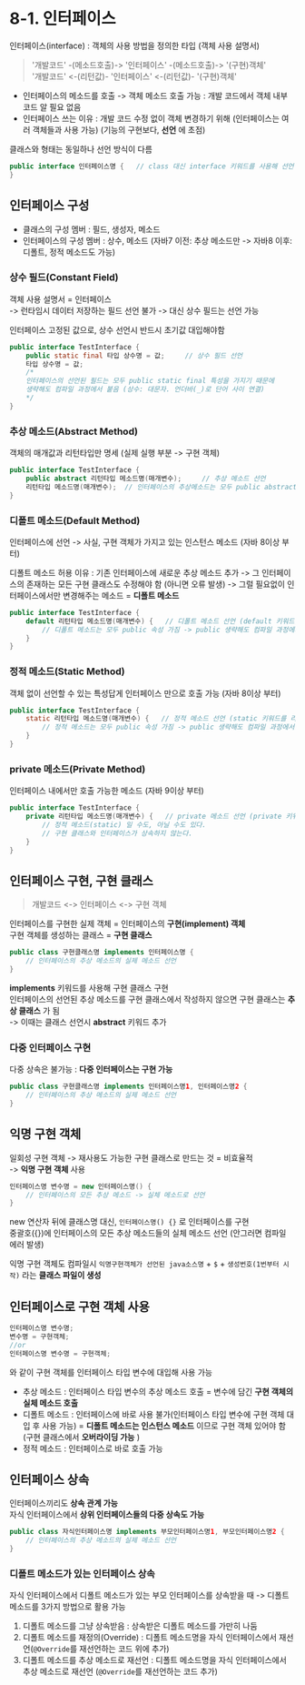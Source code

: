 # 8-1. 인터페이스

인터페이스(interface) : 객체의 사용 방법을 정의한 타입 (객체 사용 설명서) 
> '개발코드' -(메소드호출)-> '인터페이스' -(메소드호출)-> '(구현)객체'  
'개발코드' <-(리턴값)- '인터페이스' <-(리턴값)- '(구현)객체'

- 인터페이스의 메소드를 호출 -> 객체 메소드 호출 가능 : 개발 코드에서 객체 내부 코드 알 필요 없음
- 인터페이스 쓰는 이유 : 개발 코드 수정 없이 객체 변경하기 위해 (인터페이스는 여러 객체들과 사용 가능) (기능의 구현보다, **선언** 에 초점)

클래스와 형태는 동일하나 선언 방식이 다름
```java
public interface 인터페이스명 {   // class 대신 interface 키워드를 사용해 선언
}
```

## 인터페이스 구성 

- 클래스의 구성 멤버 : 필드, 생성자, 메소드 
- 인터페이스의 구성 멤버 : 상수, 메소드 (자바7 이전: 추상 메소드만 -> 자바8 이후: 디폴트, 정적 메소드도 가능)

### 상수 필드(Constant Field)
객체 사용 설명서 = 인터페이스   
-> 런타임시 데이터 저장하는 필드 선언 불가 -> 대신 상수 필드는 선언 가능  

인터페이스 고정된 값으로, 상수 선언시 반드시 초기값 대입해야함
```java
public interface TestInterface {
    public static final 타입 상수명 = 값;     // 상수 필드 선언
    타입 상수명 = 값;     
    /* 
    인터페이스의 선언된 필드는 모두 public static final 특성을 가지기 때문에
    생략해도 컴파일 과정에서 붙음 (상수: 대문자. 언더바(_)로 단어 사이 연결) 
    */ 
}
```

### 추상 메소드(Abstract Method)
객체의 매개값과 리턴타입만 명세 (실제 실행 부분 -> 구현 객체)  
```java
public interface TestInterface {
    public abstract 리턴타입 메소드명(매개변수);     // 추상 메소드 선언
    리턴타입 메소드명(매개변수);  // 인터페이스의 추상메소드는 모두 public abstract 특성을 가짐 -> 생략해도 컴파일 과정에서 추가
}
```

### 디폴트 메소드(Default Method)
인터페이스에 선언 -> 사실, 구현 객체가 가지고 있는 인스턴스 메소드 (자바 8이상 부터) 

디폴트 메소드 허용 이유 : 기존 인터페이스에 새로운 추상 메소드 추가 -> 그 인터페이스의 존재하는 모든 구현 클래스도 수정해야 함 (아니면 오류 발생) 
-> 그럴 필요없이 인터페이스에서만 변경해주는 메소드 = **디폴트 메소드**
```java
public interface TestInterface {
    default 리턴타입 메소드명(매개변수) {   // 디폴트 메소드 선언 (default 키워드를 리턴 타입 앞에 붙임) 
        // 디폴트 메소드는 모두 public 속성 가짐 -> public 생략해도 컴파일 과정에서 추가
    }
}
```

### 정적 메소드(Static Method)
객체 없이 선언할 수 있는 특성답게 인터페이스 만으로 호출 가능 (자바 8이상 부터)
```java
public interface TestInterface {
    static 리턴타입 메소드명(매개변수) {   // 정적 메소드 선언 (static 키워드를 리턴 타입 앞에 붙임) 
        // 정적 메소드는 모두 public 속성 가짐 -> public 생략해도 컴파일 과정에서 추가
    }
}
```

### private 메소드(Private Method) 
인터페이스 내에서만 호출 가능한 메소드 (자바 9이상 부터)
```java
public interface TestInterface {
    private 리턴타입 메소드명(매개변수) {   // private 메소드 선언 (private 키워드를 리턴 타입 앞에 붙임) 
        // 정적 메소드(static) 일 수도, 아닐 수도 있다.
        // 구현 클래스와 인터페이스가 상속하지 않는다.
    }
}
```

## 인터페이스 구현, 구현 클래스

> 개발코드 <-> 인터페이스 <-> 구현 객체

인터페이스를 구현한 실제 객체 = 인터페이스의 **구현(implement) 객체**  
구현 객체를 생성하는 클래스 = **구현 클래스**

```java
public class 구현클래스명 implements 인터페이스명 {
    // 인터페이스의 추상 메소드의 실제 메소드 선언
}
```

**implements** 키워드를 사용해 구현 클래스 구현   
인터페이스의 선언된 추상 메소드를 구현 클래스에서 작성하지 않으면 구현 클래스는 **추상 클래스** 가 됨  
-> 이때는 클래스 선언시 **abstract** 키워드 추가

### 다중 인터페이스 구현

다중 상속은 불가능 : **다중 인터페이스는 구현 가능**
```java
public class 구현클래스명 implements 인터페이스명1, 인터페이스명2 {
    // 인터페이스의 추상 메소드의 실제 메소드 선언
}
```

## 익명 구현 객체 

일회성 구현 객체 -> 재사용도 가능한 구현 클래스로 만드는 것 = 비효율적  
-> **익명 구현 객체** 사용

```java
인터페이스명 변수명 = new 인터페이스명() {
    // 인터페이스의 모든 추상 메소드 -> 실체 메소드로 선언
}
```
new 연산자 뒤에 클래스명 대신, ```인터페이스명() {}``` 로 인터페이스를 구현  
중괄호({})에 인터페이스의 모든 추상 메소드들의 실체 메소드 선언 (안그러면 컴파일 에러 발생)  

익명 구현 객체도 컴파일시 ```익명구현객체가 선언된 java소스명``` + ```$``` + ```생성번호(1번부터 시작)``` 라는 **클래스 파일이 생성**


## 인터페이스로 구현 객체 사용

```java
인터페이스명 변수명;
변수명 = 구현객체;
//or
인터페이스명 변수명 = 구현객체;
```
와 같이 구현 객체를 인터페이스 타입 변수에 대입해 사용 가능

- 추상 메소드 : 인터페이스 타입 변수의 추상 메소드 호출 = 변수에 담긴 **구현 객체의 실체 메소드 호출**
- 디폴트 메소드 : 인터페이스에 바로 사용 불가(인터페이스 타입 변수에 구현 객체 대입 후 사용 가능) = **디폴트 메소드는 인스턴스 메소드** 이므로 구현 객체 있어야 함 (구현 클래스에서 **오버라이딩 가능** )
- 정적 메소드 : 인터페이스로 바로 호출 가능


## 인터페이스 상속

인터페이스끼리도 **상속 관계 가능**  
자식 인터페이스에서 **상위 인터페이스들의 다중 상속도 가능**
```java
public class 자식인터페이스명 implements 부모인터페이스명1, 부모인터페이스명2 {
    // 인터페이스의 추상 메소드의 실제 메소드 선언
}
```

### 디폴트 메소드가 있는 인터페이스 상속

자식 인터페이스에서 디폴트 메소드가 있는 부모 인터페이스를 상속받을 때 -> 디폴트 메소드를 3가지 방법으로 활용 가능

1. 디폴트 메소드를 그냥 상속받음 : 상속받은 디폴트 메소드를 가만히 나둠  
2. 디폴트 메소드를 재정의(Override) : 디폴트 메소드명을 자식 인터페이스에서 재선언(```@Override```를 재선언하는 코드 위에 추가)
3. 디폴트 메소드를 추상 메소드로 재선언 : 디폴트 메소드명을 자식 인터페이스에서 추상 메소드로 재선언 (```@Override```를 재선언하는 코드 추가)

